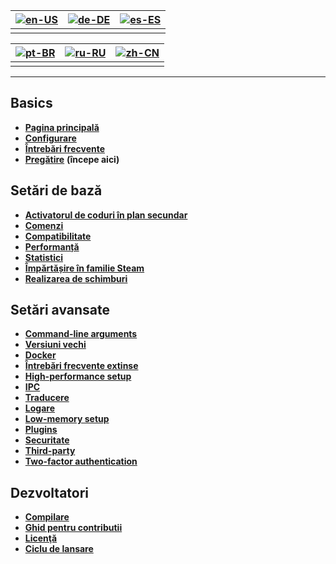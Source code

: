 | [![en-US](https://raw.githubusercontent.com/hjnilsson/country-flags/master/png100px/us.png)](https://github.com/JustArchiNET/ArchiSteamFarm/wiki/Home) | [![de-DE](https://raw.githubusercontent.com/hjnilsson/country-flags/master/png100px/de.png)](https://github.com/JustArchiNET/ArchiSteamFarm/wiki/Home-de-DE) | [![es-ES](https://raw.githubusercontent.com/hjnilsson/country-flags/master/png100px/es.png)](https://github.com/JustArchiNET/ArchiSteamFarm/wiki/Home-es-ES) |
| ------------------------------------------------------------------------------------------------------------------------------------------------------ | ------------------------------------------------------------------------------------------------------------------------------------------------------------ | ------------------------------------------------------------------------------------------------------------------------------------------------------------ |
|                                                                                                                                                        |                                                                                                                                                              |                                                                                                                                                              |

| [![pt-BR](https://raw.githubusercontent.com/hjnilsson/country-flags/master/png100px/br.png)](https://github.com/JustArchiNET/ArchiSteamFarm/wiki/Home-pt-BR) | [![ru-RU](https://raw.githubusercontent.com/hjnilsson/country-flags/master/png100px/ru.png)](https://github.com/JustArchiNET/ArchiSteamFarm/wiki/Home-ru-RU) | [![zh-CN](https://raw.githubusercontent.com/hjnilsson/country-flags/master/png100px/cn.png)](https://github.com/JustArchiNET/ArchiSteamFarm/wiki/Home-zh-CN) |
| ------------------------------------------------------------------------------------------------------------------------------------------------------------ | ------------------------------------------------------------------------------------------------------------------------------------------------------------ | ------------------------------------------------------------------------------------------------------------------------------------------------------------ |
|                                                                                                                                                              |                                                                                                                                                              |                                                                                                                                                              |

* * *

## Basics

* **[Pagina principală](https://github.com/JustArchiNET/ArchiSteamFarm/wiki/Home)**
* **[Configurare](https://github.com/JustArchiNET/ArchiSteamFarm/wiki/Configuration)**
* **[Întrebări frecvente](https://github.com/JustArchiNET/ArchiSteamFarm/wiki/FAQ)**
* **[Pregătire](https://github.com/JustArchiNET/ArchiSteamFarm/wiki/Setting-up)** **(începe aici)**

## Setări de bază

* **[Activatorul de coduri în plan secundar](https://github.com/JustArchiNET/ArchiSteamFarm/wiki/Background-games-redeemer)**
* **[Comenzi](https://github.com/JustArchiNET/ArchiSteamFarm/wiki/Commands)**
* **[Compatibilitate](https://github.com/JustArchiNET/ArchiSteamFarm/wiki/Compatibility)**
* **[Performanță](https://github.com/JustArchiNET/ArchiSteamFarm/wiki/Performance)**
* **[Statistici](https://github.com/JustArchiNET/ArchiSteamFarm/wiki/Statistics)**
* **[Împărtășire în familie Steam](https://github.com/JustArchiNET/ArchiSteamFarm/wiki/Steam-Family-Sharing)**
* **[Realizarea de schimburi](https://github.com/JustArchiNET/ArchiSteamFarm/wiki/Trading)**

## Setări avansate

* **[Command-line arguments](https://github.com/JustArchiNET/ArchiSteamFarm/wiki/Command-line-arguments)**
* **[Versiuni vechi](https://github.com/JustArchiNET/ArchiSteamFarm/wiki/Deprecation)**
* **[Docker](https://github.com/JustArchiNET/ArchiSteamFarm/wiki/Docker)**
* **[Întrebări frecvente extinse](https://github.com/JustArchiNET/ArchiSteamFarm/wiki/Extended-FAQ)**
* **[High-performance setup](https://github.com/JustArchiNET/ArchiSteamFarm/wiki/High-performance-setup)**
* **[IPC](https://github.com/JustArchiNET/ArchiSteamFarm/wiki/IPC)**
* **[Traducere](https://github.com/JustArchiNET/ArchiSteamFarm/wiki/Localization)**
* **[Logare](https://github.com/JustArchiNET/ArchiSteamFarm/wiki/Logging)**
* **[Low-memory setup](https://github.com/JustArchiNET/ArchiSteamFarm/wiki/Low-memory-setup)**
* **[Plugins](https://github.com/JustArchiNET/ArchiSteamFarm/wiki/Plugins)**
* **[Securitate](https://github.com/JustArchiNET/ArchiSteamFarm/wiki/Security)**
* **[Third-party](https://github.com/JustArchiNET/ArchiSteamFarm/wiki/Third-party)**
* **[Two-factor authentication](https://github.com/JustArchiNET/ArchiSteamFarm/wiki/Two-factor-authentication)**

## Dezvoltatori

* **[Compilare](https://github.com/JustArchiNET/ArchiSteamFarm/wiki/Compilation)**
* **[Ghid pentru contributii](https://github.com/JustArchiNET/ArchiSteamFarm/blob/master/.github/CONTRIBUTING.md)**
* **[Licenţă](https://github.com/JustArchiNET/ArchiSteamFarm/wiki/License)**
* **[Ciclu de lansare](https://github.com/JustArchiNET/ArchiSteamFarm/wiki/Release-cycle)**